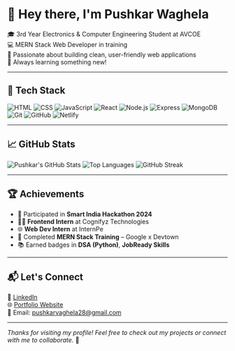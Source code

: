 # 👋 Hey there, I'm Pushkar Waghela

🎓 3rd Year Electronics & Computer Engineering Student at AVCOE  
💻 MERN Stack Web Developer in training  
🚀 Passionate about building clean, user-friendly web applications  
🌱 Always learning something new!

---

## 🧰 Tech Stack

![HTML](https://img.shields.io/badge/HTML5-E34F26?style=flat&logo=html5&logoColor=white)
![CSS](https://img.shields.io/badge/CSS3-1572B6?style=flat&logo=css3&logoColor=white)
![JavaScript](https://img.shields.io/badge/JavaScript-F7DF1E?style=flat&logo=javascript&logoColor=black)
![React](https://img.shields.io/badge/React-20232A?style=flat&logo=react&logoColor=61DAFB)
![Node.js](https://img.shields.io/badge/Node.js-43853D?style=flat&logo=node-dot-js&logoColor=white)
![Express](https://img.shields.io/badge/Express.js-000000?style=flat&logo=express&logoColor=white)
![MongoDB](https://img.shields.io/badge/MongoDB-4EA94B?style=flat&logo=mongodb&logoColor=white)
![Git](https://img.shields.io/badge/Git-F05032?style=flat&logo=git&logoColor=white)
![GitHub](https://img.shields.io/badge/GitHub-181717?style=flat&logo=github&logoColor=white)
![Netlify](https://img.shields.io/badge/Netlify-00C7B7?style=flat&logo=netlify&logoColor=white)

---

## 📈 GitHub Stats

![Pushkar's GitHub Stats](https://github-readme-stats.vercel.app/api?username=pushkarwaghela&show_icons=true&theme=radical)
![Top Languages](https://github-readme-stats.vercel.app/api/top-langs/?username=pushkarwaghela&layout=compact&theme=radical)
![GitHub Streak](https://streak-stats.demolab.com/?user=pushkarwaghela&theme=radical)

---

## 🏆 Achievements

- 🏁 Participated in **Smart India Hackathon 2024**
- 👨‍💻 **Frontend Intern** at Cognifyz Technologies
- 🌐 **Web Dev Intern** at InternPe
- 🏅 Completed **MERN Stack Training** – Google x Devtown
- 📚 Earned badges in **DSA (Python)**, **JobReady Skills**

---

## 📬 Let's Connect

📎 [LinkedIn](https://www.linkedin.com/in/pushkar-waghela)  
🌐 [Portfolio Website](https://weboratech.netlify.app)  
📧 Email: [pushkarvaghela28@gmail.com](mailto:pushkarvaghela28@gmail.com)

---

_Thanks for visiting my profile! Feel free to check out my projects or connect with me to collaborate._ 🤝
